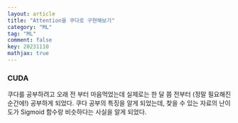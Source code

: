 ```yaml
---
layout: article
title: "Attention을 쿠다로 구현해보기"
category: "ML"
tag: "ML"
comment: false
key: 20231110
mathjax: true
---
```


### CUDA
쿠다를 공부하려고 오래 전 부터 마음먹었는데 실제로는 한 달 쯤 전부터 (정말 필요해진 순간에!) 공부하게 되었다.
쿠다 공부의 특징을 알게 되었는데, 찾을 수 있는 자료의 난이도가 Sigmoid 함수랑 비슷하다는 사실을 알게 되었다.

